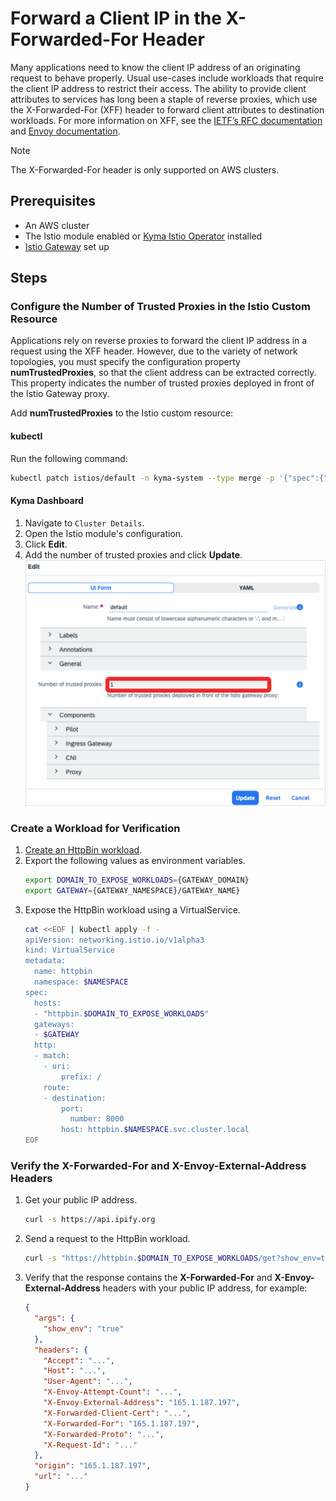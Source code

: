 # Forward a Client IP in the X-Forwarded-For Header

Many applications need to know the client IP address of an originating request to behave properly. Usual use-cases include workloads that require the client IP address to restrict their access. The ability to provide client attributes to services has long been a staple of reverse proxies, which use the X-Forwarded-For (XFF) header to forward client attributes to destination workloads. For more information on XFF, see 
the [IETF’s RFC documentation](https://datatracker.ietf.org/doc/html/rfc7239) and [Envoy documentation](https://www.envoyproxy.io/docs/envoy/latest/configuration/http/http_conn_man/headers#x-forwarded-for).

> [!NOTE]
>  The X-Forwarded-For header is only supported on AWS clusters.

## Prerequisites

* An AWS cluster
* The Istio module enabled or [Kyma Istio Operator](../../../README.md#install-kyma-istio-operator-and-istio-from-the-latest-release) installed
* [Istio Gateway](https://kyma-project.io/#/api-gateway/user/tutorials/01-20-set-up-tls-gateway) set up

## Steps

### Configure the Number of Trusted Proxies in the Istio Custom Resource

Applications rely on reverse proxies to forward the client IP address in a request using the XFF header. However, due to 
the variety of network topologies, you must specify the configuration property **numTrustedProxies**, so that the client address can be extracted correctly. This property indicates the number of trusted proxies deployed
in front of the Istio Gateway proxy.

Add **numTrustedProxies** to the Istio custom resource:

<!-- tabs:start -->
#### **kubectl**
Run the following command:

  ```bash
  kubectl patch istios/default -n kyma-system --type merge -p '{"spec":{"config":{"numTrustedProxies": 1}}}'
  ```

#### **Kyma Dashboard**
1. Navigate to `Cluster Details`.
2. Open the Istio module's configuration.
3. Click **Edit**.
4. Add the number of trusted proxies and click **Update**.
   ![Add the numTrustedProxies](./assets/01-00-num-trusted-proxies-ui.svg)
<!-- tabs:end -->


### Create a Workload for Verification

1. [Create an HttpBin workload](https://kyma-project.io/#/api-gateway/user/tutorials/01-00-create-workload).
2. Export the following values as environment variables.
    ```bash
    export DOMAIN_TO_EXPOSE_WORKLOADS={GATEWAY_DOMAIN}
    export GATEWAY={GATEWAY_NAMESPACE}/GATEWAY_NAME}
   ```
3. Expose the HttpBin workload using a VirtualService.
    ```bash
    cat <<EOF | kubectl apply -f -
    apiVersion: networking.istio.io/v1alpha3
    kind: VirtualService
    metadata:
      name: httpbin
      namespace: $NAMESPACE
    spec:
      hosts:
      - "httpbin.$DOMAIN_TO_EXPOSE_WORKLOADS"
      gateways:
      - $GATEWAY
      http:
      - match:
        - uri:
            prefix: /
        route:
        - destination:
            port:
              number: 8000
            host: httpbin.$NAMESPACE.svc.cluster.local
    EOF
    ```

### Verify the X-Forwarded-For and X-Envoy-External-Address Headers
1. Get your public IP address.
    ```bash
    curl -s https://api.ipify.org
    ```

2. Send a request to the HttpBin workload.
    ```bash
    curl -s "https://httpbin.$DOMAIN_TO_EXPOSE_WORKLOADS/get?show_env=true"
    ```
3. Verify that the response contains the **X-Forwarded-For** and **X-Envoy-External-Address** headers with your public IP address, for example:
    ```json
    {
      "args": {
        "show_env": "true"
      },
      "headers": {
        "Accept": "...",
        "Host": "...",
        "User-Agent": "...",
        "X-Envoy-Attempt-Count": "...",
        "X-Envoy-External-Address": "165.1.187.197",
        "X-Forwarded-Client-Cert": "...",
        "X-Forwarded-For": "165.1.187.197",
        "X-Forwarded-Proto": "...",
        "X-Request-Id": "..."
      },
      "origin": "165.1.187.197",
      "url": "..."
    }
    ``` 
